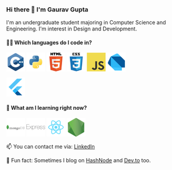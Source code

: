 ### Hi there 👋 I'm Gaurav Gupta

I'm an undergraduate student majoring in Computer Science and Engineering. I'm interest in Design and Development.

#### 👨‍💻 Which languages do I code in?

<p>
  <img src="https://raw.githubusercontent.com/github/explore/180320cffc25f4ed1bbdfd33d4db3a66eeeeb358/topics/cpp/cpp.png" alt="cpp" height="50" data-align="inline" />

<img title="" src="https://raw.githubusercontent.com/github/explore/180320cffc25f4ed1bbdfd33d4db3a66eeeeb358/topics/python/python.png" alt="python" height="50" data-align="inline">

<img src="https://raw.githubusercontent.com/github/explore/180320cffc25f4ed1bbdfd33d4db3a66eeeeb358/topics/html/html.png" alt="HTML" height="50" data-align="inline" />

<img src="https://raw.githubusercontent.com/github/explore/180320cffc25f4ed1bbdfd33d4db3a66eeeeb358/topics/css/css.png" alt="css" height="50" data-align="inline" />

<img src="https://raw.githubusercontent.com/github/explore/180320cffc25f4ed1bbdfd33d4db3a66eeeeb358/topics/javascript/javascript.png" alt="javascript" height="50" data-align="inline" />
  
<img src="https://raw.githubusercontent.com/github/explore/180320cffc25f4ed1bbdfd33d4db3a66eeeeb358/topics/dart/dart.png" alt="dart" height="50" data-align="inline" />
</p>

<img src="https://raw.githubusercontent.com/github/explore/180320cffc25f4ed1bbdfd33d4db3a66eeeeb358/topics/flutter/flutter.png" alt="flutter" height="50" data-align="inline" />

#### 🔬 What am I learning right now?

<p>
  <img src="https://raw.githubusercontent.com/github/explore/180320cffc25f4ed1bbdfd33d4db3a66eeeeb358/topics/mongodb/mongodb.png" alt="mongoDB" height="50" />

  <img src="https://raw.githubusercontent.com/github/explore/180320cffc25f4ed1bbdfd33d4db3a66eeeeb358/topics/express/express.png" alt="express" height="50" data-align="inline" />

  <img title="react" src="https://raw.githubusercontent.com/github/explore/180320cffc25f4ed1bbdfd33d4db3a66eeeeb358/topics/react/react.png" alt="react" height="50" data-align="inline">

  <img title="node" src="https://raw.githubusercontent.com/github/explore/80688e429a7d4ef2fca1e82350fe8e3517d3494d/topics/nodejs/nodejs.png" alt="node" height="50" data-align="inline" >
</p>

📫 You can contact me via: [LinkedIn](https://www.linkedin.com/in/gaurav-g-701075149/)

🎉 Fun fact: Sometimes I blog on [HashNode](https://hashnode.com/@Rakurai) and [Dev.to](https://dev.to/gauravgupta) too.
